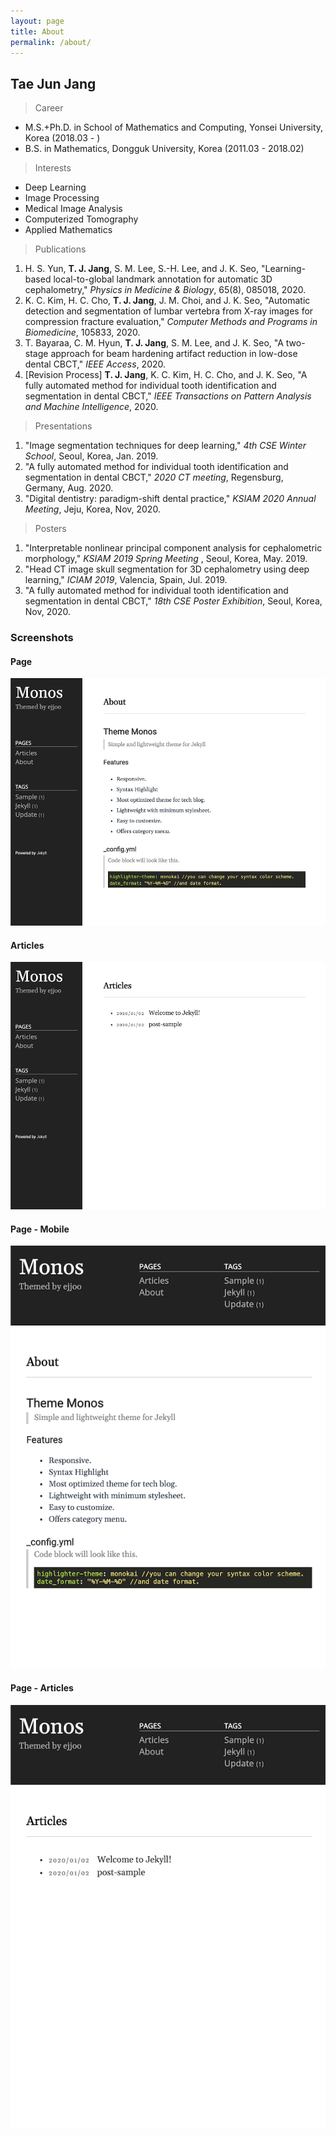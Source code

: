 ```yaml
---
layout: page
title: About
permalink: /about/
---
```


## Tae Jun Jang
> Career
- M.S.+Ph.D. in School of Mathematics and Computing, Yonsei University, Korea (2018.03 - )
- B.S. in Mathematics, Dongguk University, Korea (2011.03 - 2018.02)


> Interests
- Deep Learning
- Image Processing
- Medical Image Analysis
- Computerized Tomography
- Applied Mathematics


> Publications
<ol>
<li> H. S. Yun, <strong>T. J. Jang</strong>, S. M. Lee, S.-H. Lee, and J. K. Seo, "Learning-based local-to-global landmark annotation for automatic 3D cephalometry," <em>Physics in Medicine & Biology</em>, 65(8), 085018, 2020. </li>
<li> K. C. Kim, H. C. Cho, <strong>T. J. Jang</strong>, J. M. Choi, and J. K. Seo, "Automatic detection and segmentation of lumbar vertebra from X-ray images for compression fracture evaluation," <em>Computer Methods and Programs in Biomedicine</em>, 105833, 2020. </li>
<li>T. Bayaraa, C. M. Hyun, <strong>T. J. Jang</strong>, S. M. Lee, and J. K. Seo, "A two-stage approach for beam hardening artifact reduction in low-dose dental CBCT," <em>IEEE Access</em>, 2020.</li>
<li>[Revision Process] <strong>T. J. Jang</strong>, K. C. Kim, H. C. Cho, and J. K. Seo, "A fully automated method for individual tooth identification and segmentation in dental CBCT," <em>IEEE Transactions on Pattern Analysis and Machine Intelligence</em>, 2020.</li>
</ol>


> Presentations
<ol>
<li> "Image segmentation techniques for deep learning," <em>4th CSE Winter School</em>, Seoul, Korea, Jan. 2019. </li>
<li> "A fully automated method for individual tooth identification and segmentation in dental CBCT," <em>2020 CT meeting</em>, Regensburg, Germany, Aug. 2020. </li>
<li> "Digital dentistry: paradigm-shift dental practice," <em>KSIAM 2020 Annual Meeting</em>, Jeju, Korea, Nov, 2020. </li>
</ol>

> Posters
<ol>
<li> "Interpretable nonlinear principal component analysis for cephalometric morphology," <em>KSIAM 2019 Spring Meeting </em>, Seoul, Korea, May. 2019. </li>
<li> "Head CT image skull segmentation for 3D cephalometry using deep learning," <em>ICIAM 2019</em>, Valencia, Spain, Jul. 2019. </li>
<li> "A fully automated method for individual tooth identification and segmentation in dental CBCT," <em>18th CSE Poster Exhibition</em>, Seoul, Korea, Nov, 2020. </li>
</ol>



### Screenshots
#### Page
![alt text](/public/img/screenshot-1.png)
#### Articles
![alt text](/public/img/screenshot-2.png)
#### Page - Mobile
![alt text](/public/img/screenshot-m1.png)
#### Page - Articles
![alt text](/public/img/screenshot-m2.png)

